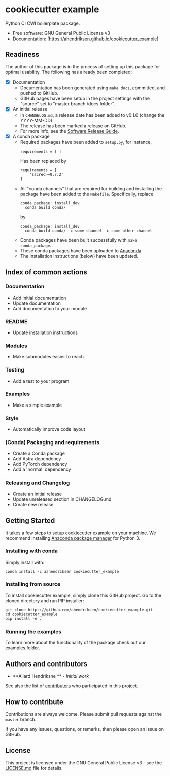 # cookiecutter example

Python CI CWI boilerplate package.


* Free software: GNU General Public License v3
* Documentation: [https://ahendriksen.github.io/cookiecutter_example]


## Readiness

The author of this package is in the process of setting up this
package for optimal usability. The following has already been completed:

- [X] Documentation
    - Documentation has been generated using `make docs`, committed,
        and pushed to GitHub.
	- GitHub pages have been setup in the project settings
	  with the "source" set to "master branch /docs folder".
- [X] An initial release
	- In `CHANGELOG.md`, a release date has been added to v0.1.0 (change the YYYY-MM-DD).
	- The release has been marked a release on GitHub.
	- For more info, see the [Software Release Guide](https://cicwi.github.io/software-guidelines/software-release-guide).
- [X] A conda package
	- Required packages have been added to `setup.py`, for instance,
	  ```
	  requirements = [ ]
	  ```
	  Has been replaced by
	  ```
	  requirements = [
	      'sacred>=0.7.2'
      ]
      ```
	- All "conda channels" that are required for building and
      installing the package have been added to the
      `Makefile`. Specifically, replace
	  ```
      conda_package: install_dev
      	conda build conda/
      ```
	  by
	  ```
      conda_package: install_dev
      	conda build conda/ -c some-channel -c some-other-channel
      ```
    - Conda packages have been built successfully with `make conda_package`.
	- These conda packages have been uploaded to [Anaconda](https://anaconda.org).
	- The installation instructions (below) have been updated.

## Index of common actions
### Documentation
- Add initial documentation
- Update documentation
- Add documentation to your module
### README
- Update installation instructions
### Modules
- Make submodules easier to reach
### Testing
- Add a test to your program
### Examples
- Make a simple example
### Style
- Automatically improve code layout
### (Conda) Packaging and requirements
- Create a Conda package
- Add Astra dependency
- Add PyTorch dependency
- Add a 'normal' dependency
### Releasing and Changelog
- Create an initial release
- Update unreleased section in CHANGELOG.md
- Create new release

## Getting Started

It takes a few steps to setup cookiecutter example on your
machine. We recommend installing
[Anaconda package manager](https://www.anaconda.com/download/) for
Python 3.

### Installing with conda

Simply install with:
```
conda install -c aahendriksen cookiecutter_example
```

### Installing from source

To install cookiecutter example, simply clone this GitHub
project. Go to the cloned directory and run PIP installer:
```
git clone https://github.com/ahendriksen/cookiecutter_example.git
cd cookiecutter_example
pip install -e .
```

### Running the examples

To learn more about the functionality of the package check out our
examples folder.

## Authors and contributors

* **Allard Hendriksne ** - *Initial work*

See also the list of [contributors](https://github.com/ahendriksen/cookiecutter_example/contributors) who participated in this project.

## How to contribute

Contributions are always welcome. Please submit pull requests against the `master` branch.

If you have any issues, questions, or remarks, then please open an issue on GitHub.

## License

This project is licensed under the GNU General Public License v3 - see the [LICENSE.md](LICENSE.md) file for details.
